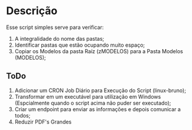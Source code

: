 # Descrição
Esse script simples serve para verificar:
1. A integralidade do nome das pastas;
2. Identificar pastas que estão ocupando muito espaço;
3. Copiar os Modelos da pasta Raíz (zMODELOS) para a Pasta Modelos (MODELOS); 

## ToDo
1. Adicionar um CRON Job Diário para Execução do Script (linux-bruno); 
2. Transformar em um executável para utilização em Windows (Espcialmente quando o script acima não puder ser executado);
3. Criar um endpoint para enviar as informações e depois comunicar a todos; 
4. Reduzir PDF's Grandes
